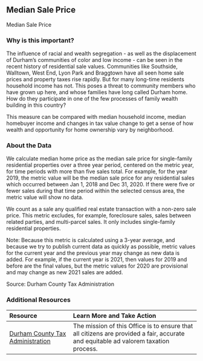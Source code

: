 ## Median Sale Price
Median Sale Price

### Why is this important?
The influence of racial and wealth segregation - as well as the displacement of Durham’s communities of color and low income - can be seen in the recent history of residential sale values. Communities like Southside, Walltown, West End, Lyon Park and Braggtown have all seen home sale prices and property taxes rise rapidly. But for many long-time residents household income has not. This poses a threat to community members who have grown up here, and whose families have long called Durham home. How do they participate in one of the few processes of family wealth building in this country? 

This measure can be compared with median household income, median homebuyer income and changes in tax value change to get a sense of how wealth and opportunity for home ownership vary by neighborhood.
 
### About the Data
We calculate median home price as the median sale price for single-family residential properties over a three year period, centered on the metric year, for time periods with more than five sales total. For example, for the year 2019, the metric value will be the median sale price for any residential sales which occurred between Jan 1, 2018 and Dec 31, 2020. If there were five or fewer sales during that time period within the selected census area, the metric value will show no data.

We count as a sale any qualified real estate transaction with a non-zero sale price. This metric excludes, for example, foreclosure sales, sales between related parties, and multi-parcel sales. It only includes single-family residential properties.
 
Note: Because this metric is calculated using a 3-year average, and because we try to publish current data as quickly as possible, metric values for the current year and the previous year may change as new data is added. For example, if the current year is 2021, then values for 2019 and before are the final values, but the metric values for 2020 are provisional and may change as new 2021 sales are added.

Source: Durham County Tax Administration

### Additional Resources
|Resource | Learn More and Take Action | 
|:--- | :--- |
|[Durham County Tax Administration](http://dconc.gov/government/departments-f-z/tax-administration)| The mission of this Office is to ensure that all citizens are provided a fair, accurate and equitable ad valorem taxation process.
